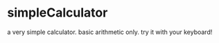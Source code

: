 simpleCalculator
================

a very simple calculator. basic arithmetic only. try it with your keyboard!

